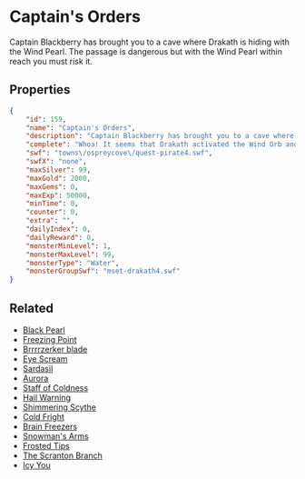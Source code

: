 # Captain's Orders

Captain Blackberry has brought you to a cave where Drakath is hiding with the Wind Pearl. The passage is dangerous but with the Wind Pearl within reach you must risk it.

## Properties

```json
{
    "id": 159,
    "name": "Captain's Orders",
    "description": "Captain Blackberry has brought you to a cave where Drakath is hiding with the Wind Pearl. The passage is dangerous but with the Wind Pearl within reach you must risk it.",
    "complete": "Whoa! It seems that Drakath activated the Wind Orb and used its power against you but it looks like he does not have control of that power yet. You HAVE to get to him before he figures out how to use that power!",
    "swf": "towns\/ospreycove\/quest-pirate4.swf",
    "swfX": "none",
    "maxSilver": 99,
    "maxGold": 2000,
    "maxGems": 0,
    "maxExp": 50000,
    "minTime": 0,
    "counter": 0,
    "extra": "",
    "dailyIndex": 0,
    "dailyReward": 0,
    "monsterMinLevel": 1,
    "monsterMaxLevel": 99,
    "monsterType": "Water",
    "monsterGroupSwf": "mset-drakath4.swf"
}
```

## Related

- [Black Pearl](../items/1003-black-pearl.md)
- [Freezing Point](../items/1101-freezing-point.md)
- [Brrrrzerker blade](../items/1102-brrrrzerker-blade.md)
- [Eye Scream](../items/1103-eye-scream.md)
- [Sardasil](../items/1104-sardasil.md)
- [Aurora](../items/1105-aurora.md)
- [Staff of Coldness](../items/1106-staff-of-coldness.md)
- [Hail Warning](../items/1107-hail-warning.md)
- [Shimmering Scythe](../items/1108-shimmering-scythe.md)
- [Cold Fright](../items/1109-cold-fright.md)
- [Brain Freezers](../items/1110-brain-freezers.md)
- [Snowman's Arms](../items/1111-snowman-s-arms.md)
- [Frosted Tips](../items/1112-frosted-tips.md)
- [The Scranton Branch](../items/1113-the-scranton-branch.md)
- [Icy You](../items/1114-icy-you.md)

